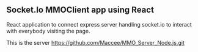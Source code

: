 ## Socket.Io MMOClient app using React

React application to connect express server handling socket.io to interact with everybody visiting the page.

This is the server
https://github.com/Maccee/MMO_Server_Node.js.git